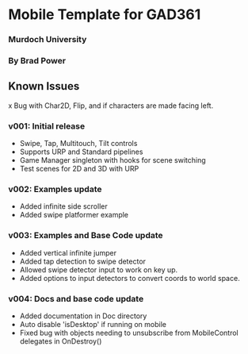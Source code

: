 ﻿# Mobile Template for GAD361
### Murdoch University
### By Brad Power

## Known Issues ##
x Bug with Char2D, Flip, and if characters are made facing left.

### v001: Initial release
- Swipe, Tap, Multitouch, Tilt controls
- Supports URP and Standard pipelines
- Game Manager singleton with hooks for scene switching
- Test scenes for 2D and 3D with URP

### v002: Examples update
- Added infinite side scroller
- Added swipe platformer example

### v003: Examples and Base Code update
- Added vertical infinite jumper
- Added tap detection to swipe detector
- Allowed swipe detector input to work on key up.
- Added options to input detectors to convert coords to world space.

### v004: Docs and base code update
- Added documentation in Doc directory
- Auto disable 'isDesktop' if running on mobile
- Fixed bug with objects needing to unsubscribe from MobileControl delegates in OnDestroy()

